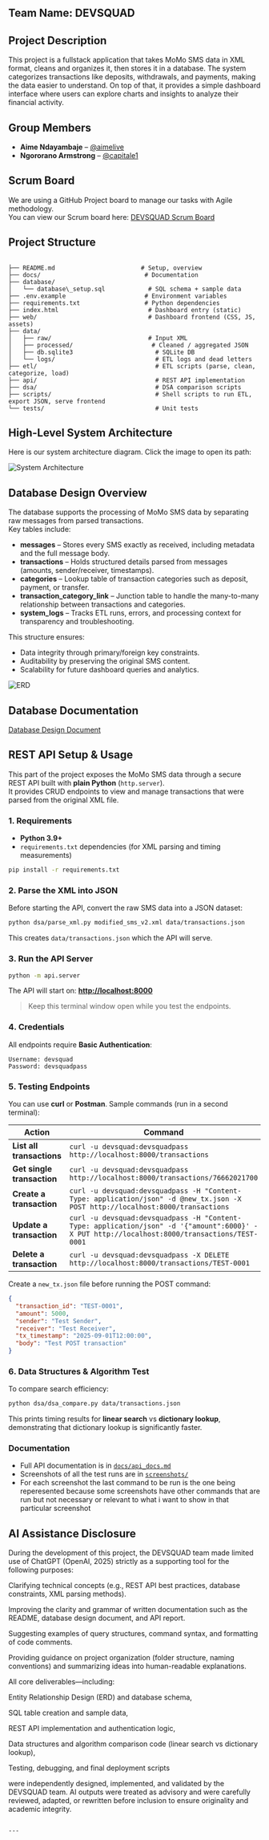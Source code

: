 ## Team Name: DEVSQUAD

## Project Description

This project is a fullstack application that takes MoMo SMS data in XML format, cleans and organizes it, then stores it in a database. The system categorizes transactions like deposits, withdrawals, and payments, making the data easier to understand. On top of that, it provides a simple dashboard interface where users can explore charts and insights to analyze their financial activity.

## Group Members
- **Aime Ndayambaje** – [@aimelive](https://github.com/aimelive)  
- **Ngororano Armstrong** – [@capitale1](https://github.com/capitale1)  

## Scrum Board

We are using a GitHub Project board to manage our tasks with Agile methodology.  
You can view our Scrum board here: [DEVSQUAD Scrum Board](https://github.com/users/aimelive/projects/2)

## Project Structure

```

├── README.md                        # Setup, overview
├── docs/                             # Documentation
├── database/
│   └── database\_setup.sql            # SQL schema + sample data
├── .env.example                      # Environment variables
├── requirements.txt                  # Python dependencies
├── index.html                         # Dashboard entry (static)
├── web/                               # Dashboard frontend (CSS, JS, assets)
├── data/
│   ├── raw/                           # Input XML
│   ├── processed/                      # Cleaned / aggregated JSON
│   ├── db.sqlite3                       # SQLite DB
│   └── logs/                            # ETL logs and dead letters
├── etl/                                 # ETL scripts (parse, clean, categorize, load)
├── api/                                 # REST API implementation
├── dsa/                                 # DSA comparison scripts
├── scripts/                             # Shell scripts to run ETL, export JSON, serve frontend
└── tests/                               # Unit tests

````

## High-Level System Architecture

Here is our system architecture diagram. Click the image to open its path:

![System Architecture](web/assets/my%20arctechure.jpg)

## Database Design Overview

The database supports the processing of MoMo SMS data by separating raw messages from parsed transactions.  
Key tables include:

- **messages** – Stores every SMS exactly as received, including metadata and the full message body.  
- **transactions** – Holds structured details parsed from messages (amounts, sender/receiver, timestamps).  
- **categories** – Lookup table of transaction categories such as deposit, payment, or transfer.  
- **transaction_category_link** – Junction table to handle the many-to-many relationship between transactions and categories.  
- **system_logs** – Tracks ETL runs, errors, and processing context for transparency and troubleshooting.

This structure ensures:
- Data integrity through primary/foreign key constraints.  
- Auditability by preserving the original SMS content.  
- Scalability for future dashboard queries and analytics.

![ERD](web/assets/ERD.png)

## Database Documentation
[Database Design Document](docs/Database%20Design%20Document%20(2).pdf)


##  REST API Setup & Usage

This part of the project exposes the MoMo SMS data through a secure REST API built with **plain Python** (`http.server`).  
It provides CRUD endpoints to view and manage transactions that were parsed from the original XML file.

### 1️. Requirements
- **Python 3.9+**
- `requirements.txt` dependencies (for XML parsing and timing measurements)
```bash
pip install -r requirements.txt
````

### 2️. Parse the XML into JSON

Before starting the API, convert the raw SMS data into a JSON dataset:

```bash
python dsa/parse_xml.py modified_sms_v2.xml data/transactions.json
```

This creates `data/transactions.json` which the API will serve.

### 3️. Run the API Server

```bash
python -m api.server
```

The API will start on:
 **[http://localhost:8000](http://localhost:8000)**

> Keep this terminal window open while you test the endpoints.

### 4️. Credentials

All endpoints require **Basic Authentication**:

```
Username: devsquad
Password: devsquadpass
```

### 5️. Testing Endpoints

You can use **curl** or **Postman**.
Sample commands (run in a second terminal):

| Action                     | Command                                                                                                                                      |
| -------------------------- | -------------------------------------------------------------------------------------------------------------------------------------------- |
| **List all transactions**  | `curl -u devsquad:devsquadpass http://localhost:8000/transactions`                                                                           |
| **Get single transaction** | `curl -u devsquad:devsquadpass http://localhost:8000/transactions/76662021700`                                                               |
| **Create a transaction**   | `curl -u devsquad:devsquadpass -H "Content-Type: application/json" -d @new_tx.json -X POST http://localhost:8000/transactions`               |
| **Update a transaction**   | `curl -u devsquad:devsquadpass -H "Content-Type: application/json" -d '{"amount":6000}' -X PUT http://localhost:8000/transactions/TEST-0001` |
| **Delete a transaction**   | `curl -u devsquad:devsquadpass -X DELETE http://localhost:8000/transactions/TEST-0001`                                                       |

Create a `new_tx.json` file before running the POST command:

```json
{
  "transaction_id": "TEST-0001",
  "amount": 5000,
  "sender": "Test Sender",
  "receiver": "Test Receiver",
  "tx_timestamp": "2025-09-01T12:00:00",
  "body": "Test POST transaction"
}
```

### 6️. Data Structures & Algorithm Test

To compare search efficiency:

```bash
python dsa/dsa_compare.py data/transactions.json
```

This prints timing results for **linear search** vs **dictionary lookup**, demonstrating that dictionary lookup is significantly faster.



###  Documentation

* Full API documentation is in [`docs/api_docs.md`](docs/api_docs.md)
* Screenshots of all the test runs are in [`screenshots/`](screenshots/)
* For each screenshot the last command to be run is the one being reperesented because some screenshots have other commands that are run but not necessary or relevant to what i want to show in that particular screenshot


## AI Assistance Disclosure

During the development of this project, the DEVSQUAD team made limited use of ChatGPT (OpenAI, 2025) strictly as a supporting tool for the following purposes:

Clarifying technical concepts (e.g., REST API best practices, database constraints, XML parsing methods).

Improving the clarity and grammar of written documentation such as the README, database design document, and API report.

Suggesting examples of query structures, command syntax, and formatting of code comments.

Providing guidance on project organization (folder structure, naming conventions) and summarizing ideas into human-readable explanations.

All core deliverables—including:

Entity Relationship Design (ERD) and database schema,

SQL table creation and sample data,

REST API implementation and authentication logic,

Data structures and algorithm comparison code (linear search vs dictionary lookup),

Testing, debugging, and final deployment scripts

were independently designed, implemented, and validated by the DEVSQUAD team.
AI outputs were treated as advisory and were carefully reviewed, adapted, or rewritten before inclusion to ensure originality and academic integrity.

```

---

```
